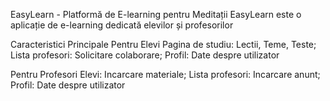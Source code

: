 EasyLearn - Platformă de E-learning pentru Meditații
EasyLearn este o aplicație de e-learning dedicată elevilor și profesorilor

Caracteristici Principale
Pentru Elevi
Pagina de studiu: Lectii, Teme, Teste;
Lista profesori: Solicitare colaborare;
Profil: Date despre utilizator

Pentru Profesori
Elevi: Incarcare materiale;
Lista profesori: Incarcare anunt;
Profil: Date despre utilizator
